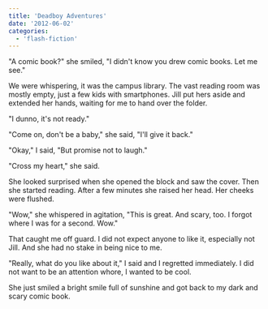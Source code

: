 ```yaml
---
title: 'Deadboy Adventures'
date: '2012-06-02'
categories:
  - 'flash-fiction'
---
```


"A comic book?" she smiled, "I didn't know you drew comic books. Let me see."

<!-- truncate -->

We were whispering, it was the campus library. The vast reading room was mostly
empty, just a few kids with smartphones. Jill put hers aside and extended her
hands, waiting for me to hand over the folder.

"I dunno, it's not ready."

"Come on, don't be a baby," she said, "I'll give it back."

"Okay," I said, "But promise not to laugh."

"Cross my heart," she said.

She looked surprised when she opened the block and saw the cover. Then she
started reading. After a few minutes she raised her head. Her cheeks were
flushed.

"Wow," she whispered in agitation, "This is great. And scary, too. I forgot
where I was for a second. Wow."

That caught me off guard. I did not expect anyone to like it, especially not
Jill. And she had no stake in being nice to me.

"Really, what do you like about it," I said and I regretted immediately. I did
not want to be an attention whore, I wanted to be cool.

She just smiled a bright smile full of sunshine and got back to my dark and
scary comic book.
